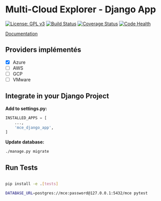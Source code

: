 # Multi-Cloud Explorer - Django App

[![License: GPL v3](https://img.shields.io/badge/License-GPLv3-blue.svg)](https://www.gnu.org/licenses/gpl-3.0)
[![Build Status](https://travis-ci.org/multi-cloud-explorer/mce-django-app.svg)](https://travis-ci.org/multi-cloud-explorer/mce-django-app)
[![Coverage Status](https://coveralls.io/repos/multi-cloud-explorer/mce-django-app/badge.svg?branch=master&service=github)](https://coveralls.io/github/multi-cloud-explorer/mce-django-app?branch=master)
[![Code Health](https://landscape.io/github/multi-cloud-explorer/mce-django-app/master/landscape.svg?style=flat)](https://landscape.io/github/multi-cloud-explorer/mce-django-app/master)

[Documentation](https://multi-cloud-explorer.readthedocs.org)

## Providers implémentés

- [x] Azure
- [ ] AWS
- [ ] GCP
- [ ] VMware

## Integrate in your Django Project

**Add to settings.py:**

```python
INSTALLED_APPS = [
    ...,
    'mce_django_app',
]
```

**Update database:**

```bash
./manage.py migrate
```

## Run Tests

```bash

pip install -e .[tests]

DATABASE_URL=postgres://mce:password@127.0.0.1:5432/mce pytest
```

